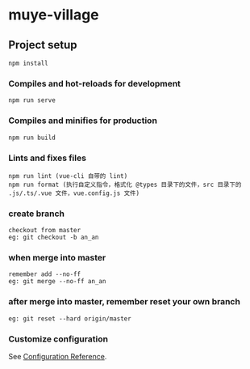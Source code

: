 # muye-village

## Project setup

```
npm install
```

### Compiles and hot-reloads for development

```
npm run serve
```

### Compiles and minifies for production

```
npm run build
```

### Lints and fixes files

```
npm run lint (vue-cli 自带的 lint)
npm run format (执行自定义指令，格式化 @types 目录下的文件，src 目录下的 .js/.ts/.vue 文件，vue.config.js 文件)

```

### create branch

```
checkout from master
eg: git checkout -b an_an

```

### when merge into master

```
remember add --no-ff
eg: git merge --no-ff an_an

```

### after merge into master, remember reset your own branch

```
eg: git reset --hard origin/master

```

### Customize configuration

See [Configuration Reference](https://cli.vuejs.org/config/).
